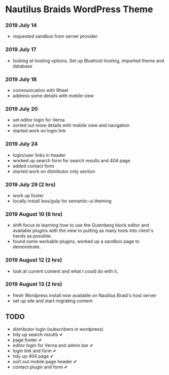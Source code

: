 Nautilus Braids WordPress Theme
===============================

### 2019 July 14

* requested sandbox from server provider

### 2019 July 17

* looking at hosting options. Set up Bluehost hosting, imported theme and database

### 2019 July 18

* communication with Rheel
* address some details with mobile view

### 2019 July 20

* set editor login for Verna
* sorted out more details with mobile view and navigation
* started work on login link

### 2019 July 24

* login/user links in header
* worked up search form for search results and 404 page
* added contact form
* started work on distributor only section

### 2019 July 29 (2 hrs)

* work up footer
* locally install less/gulp for semantic-ui theming

### 2019 August 10 (6 hrs)

* shift focus to learning how to use the Gutenberg block editor and available plugins with the view to putting as many tools into client's hands as possible.
* found some workable plugins, worked up a sandbox page to demonstrate.

### 2019 August 12 (2 hrs)

* look at current content and what I could do with it.

### 2019 August 13 (2 hrs)

* fresh Wordpress install now available on Nautilus Braid's host server
* set up site and start migrating content

## TODO

* distributor login (subscribers in wordpress)
* tidy up search results ✔
* page footer ✔
* editor login for Verna and admin bar ✔
* login link and form ✔
* tidy up 404 page ✔
* sort out mobile page header ✔
* contact plugin and form ✔

